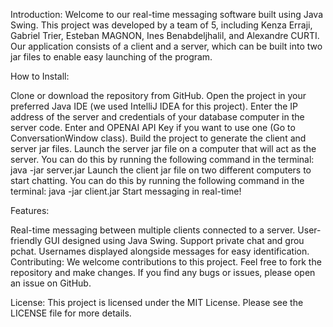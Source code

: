 Introduction:
Welcome to our real-time messaging software built using Java Swing. This project was developed by a team of 5, including Kenza Erraji, Gabriel Trier, Esteban MAGNON, Ines Benabdeljhalil, and Alexandre CURTI. Our application consists of a client and a server, which can be built into two jar files to enable easy launching of the program.

How to Install:

Clone or download the repository from GitHub.
Open the project in your preferred Java IDE (we used IntelliJ IDEA for this project).
Enter the IP address of the server and credentials of your database computer in the server code.
Enter and OPENAI API Key if you want to use one (Go to ConversationWindow class).
Build the project to generate the client and server jar files.
Launch the server jar file on a computer that will act as the server. You can do this by running the following command in the terminal:
java -jar server.jar
Launch the client jar file on two different computers to start chatting. You can do this by running the following command in the terminal:
java -jar client.jar
Start messaging in real-time!

Features:

Real-time messaging between multiple clients connected to a server.
User-friendly GUI designed using Java Swing.
Support private chat and grou pchat.
Usernames displayed alongside messages for easy identification.
Contributing:
We welcome contributions to this project. Feel free to fork the repository and make changes. If you find any bugs or issues, please open an issue on GitHub.

License:
This project is licensed under the MIT License. Please see the LICENSE file for more details.
